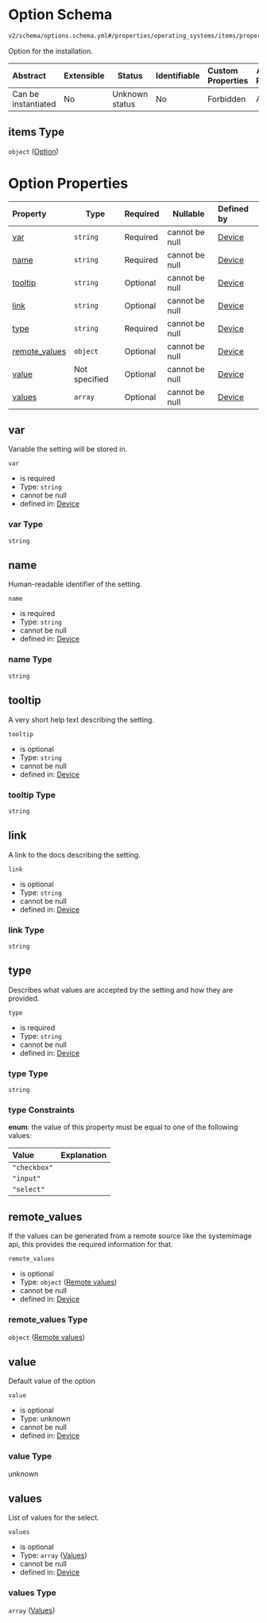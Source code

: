 # Option Schema

```txt
v2/schema/options.schema.yml#/properties/operating_systems/items/properties/options/items
```

Option for the installation.


| Abstract            | Extensible | Status         | Identifiable | Custom Properties | Additional Properties | Access Restrictions | Defined In                                                           |
| :------------------ | ---------- | -------------- | ------------ | :---------------- | --------------------- | ------------------- | -------------------------------------------------------------------- |
| Can be instantiated | No         | Unknown status | No           | Forbidden         | Allowed               | none                | [device.schema.json\*](../device.schema.json "open original schema") |

## items Type

`object` ([Option](device-properties-operating-systems-operating-system-properties-options-option.md))

# Option Properties

| Property                        | Type          | Required | Nullable       | Defined by                                                                                                                                                                                                                                |
| :------------------------------ | ------------- | -------- | -------------- | :---------------------------------------------------------------------------------------------------------------------------------------------------------------------------------------------------------------------------------------- |
| [var](#var)                     | `string`      | Required | cannot be null | [Device](device-properties-operating-systems-operating-system-properties-options-option-properties-var.md "v2/schema/options.schema.yml#/properties/operating_systems/items/properties/options/items/properties/var")                     |
| [name](#name)                   | `string`      | Required | cannot be null | [Device](device-properties-operating-systems-operating-system-properties-options-option-properties-name.md "v2/schema/options.schema.yml#/properties/operating_systems/items/properties/options/items/properties/name")                   |
| [tooltip](#tooltip)             | `string`      | Optional | cannot be null | [Device](device-properties-operating-systems-operating-system-properties-options-option-properties-tooltip.md "v2/schema/options.schema.yml#/properties/operating_systems/items/properties/options/items/properties/tooltip")             |
| [link](#link)                   | `string`      | Optional | cannot be null | [Device](device-properties-operating-systems-operating-system-properties-options-option-properties-link.md "v2/schema/options.schema.yml#/properties/operating_systems/items/properties/options/items/properties/link")                   |
| [type](#type)                   | `string`      | Required | cannot be null | [Device](device-properties-operating-systems-operating-system-properties-options-option-properties-type.md "v2/schema/options.schema.yml#/properties/operating_systems/items/properties/options/items/properties/type")                   |
| [remote_values](#remote_values) | `object`      | Optional | cannot be null | [Device](device-properties-operating-systems-operating-system-properties-options-option-properties-remote-values.md "v2/schema/options.schema.yml#/properties/operating_systems/items/properties/options/items/properties/remote_values") |
| [value](#value)                 | Not specified | Optional | cannot be null | [Device](device-properties-operating-systems-operating-system-properties-options-option-properties-value.md "v2/schema/options.schema.yml#/properties/operating_systems/items/properties/options/items/properties/value")                 |
| [values](#values)               | `array`       | Optional | cannot be null | [Device](device-properties-operating-systems-operating-system-properties-options-option-properties-values.md "v2/schema/options.schema.yml#/properties/operating_systems/items/properties/options/items/properties/values")               |

## var

Variable the setting will be stored in.


`var`

-   is required
-   Type: `string`
-   cannot be null
-   defined in: [Device](device-properties-operating-systems-operating-system-properties-options-option-properties-var.md "v2/schema/options.schema.yml#/properties/operating_systems/items/properties/options/items/properties/var")

### var Type

`string`

## name

Human-readable identifier of the setting.


`name`

-   is required
-   Type: `string`
-   cannot be null
-   defined in: [Device](device-properties-operating-systems-operating-system-properties-options-option-properties-name.md "v2/schema/options.schema.yml#/properties/operating_systems/items/properties/options/items/properties/name")

### name Type

`string`

## tooltip

A very short help text describing the setting.


`tooltip`

-   is optional
-   Type: `string`
-   cannot be null
-   defined in: [Device](device-properties-operating-systems-operating-system-properties-options-option-properties-tooltip.md "v2/schema/options.schema.yml#/properties/operating_systems/items/properties/options/items/properties/tooltip")

### tooltip Type

`string`

## link

A link to the docs describing the setting.


`link`

-   is optional
-   Type: `string`
-   cannot be null
-   defined in: [Device](device-properties-operating-systems-operating-system-properties-options-option-properties-link.md "v2/schema/options.schema.yml#/properties/operating_systems/items/properties/options/items/properties/link")

### link Type

`string`

## type

Describes what values are accepted by the setting and how they are provided.


`type`

-   is required
-   Type: `string`
-   cannot be null
-   defined in: [Device](device-properties-operating-systems-operating-system-properties-options-option-properties-type.md "v2/schema/options.schema.yml#/properties/operating_systems/items/properties/options/items/properties/type")

### type Type

`string`

### type Constraints

**enum**: the value of this property must be equal to one of the following values:

| Value        | Explanation |
| :----------- | ----------- |
| `"checkbox"` |             |
| `"input"`    |             |
| `"select"`   |             |

## remote_values

If the values can be generated from a remote source like the systemimage api, this provides the required information for that.


`remote_values`

-   is optional
-   Type: `object` ([Remote values](device-properties-operating-systems-operating-system-properties-options-option-properties-remote-values.md))
-   cannot be null
-   defined in: [Device](device-properties-operating-systems-operating-system-properties-options-option-properties-remote-values.md "v2/schema/options.schema.yml#/properties/operating_systems/items/properties/options/items/properties/remote_values")

### remote_values Type

`object` ([Remote values](device-properties-operating-systems-operating-system-properties-options-option-properties-remote-values.md))

## value

Default value of the option


`value`

-   is optional
-   Type: unknown
-   cannot be null
-   defined in: [Device](device-properties-operating-systems-operating-system-properties-options-option-properties-value.md "v2/schema/options.schema.yml#/properties/operating_systems/items/properties/options/items/properties/value")

### value Type

unknown

## values

List of values for the select.


`values`

-   is optional
-   Type: `array` ([Values](device-properties-operating-systems-operating-system-properties-options-option-properties-values.md))
-   cannot be null
-   defined in: [Device](device-properties-operating-systems-operating-system-properties-options-option-properties-values.md "v2/schema/options.schema.yml#/properties/operating_systems/items/properties/options/items/properties/values")

### values Type

`array` ([Values](device-properties-operating-systems-operating-system-properties-options-option-properties-values.md))
